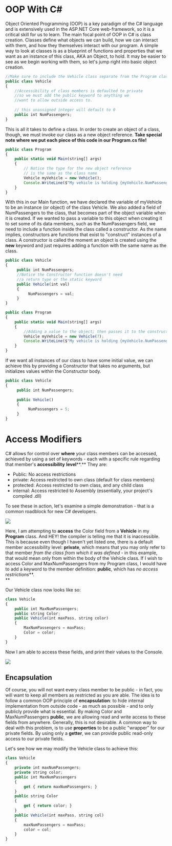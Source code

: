 # OOP With C#

Object Oriented Programming (OOP) is a key paradigm of the C# language and is extensively used in the ASP.NET Core web-framework, so it is a critical skill for us to learn. The main focal point of OOP in C# is class creation. Classes define what objects we can build, how we can interact with them, and how they themselves interact with our program. A simple way to look at classes is as a blueprint of functions and properties that we want as an instance of this class, AKA an Object, to hold. It may be easier to see as we begin working with them, so let's jump right into basic object creation.

```javascript 
//Make sure to include the Vehicle class separate from the Program class
public class Vehicle
{
    //Accessibility of class members is defaulted to private
    //so we must add the public keyword to anything we
    //want to allow outside access to.
    
    // this unassigned integer will default to 0
    public int NumPassengers;
}
```
This is all it takes to define a class. In order to create an object of a class, though, we must invoke our class as a new object reference. **Take special note where we put each piece of this code in our Program.cs file!**
```javascript
public class Program
{
    public static void Main(string[] args)
    {
        // Notice the type for the new object reference
        // is the same as the class name
        Vehicle myVehicle = new Vehicle();
        Console.WriteLine($"My vehicle is holding {myVehicle.NumPassengers} people");
    }
}
```
With this in our Main function, we have declared the variable of myVehicle to be an instance (or object) of the class Vehicle. We also added a field of NumPassengers to the class, that becomes part of the object variable when it is created. If we wanted to pass a variable to this object when creating it to set some of its data members, such as the NumPassengers field, we need to include a function inside the class called a constructor. As the name implies, constructors are functions that exist to "construct" instances of a class. A constructor is called the moment an object is created using the **new** keyword and just requires adding a function with the same name as the class.
```javascript
public class Vehicle
{
     public int NumPassengers;
     //Notice the Constructor function doesn't need
     //a return type or the static keyword
     public Vehicle(int val)
     {
          NumPassengers = val;
     }
}
```
```javascript
public class Program
{
    public static void Main(string[] args)
    {
        //Adding a value to the object; then passes it to the constructor
        Vehicle myVehicle = new Vehicle(7);
        Console.WriteLine($"My vehicle is holding {myVehicle.NumPassengers} people");
    }
}
```
If we want all instances of our class to have some initial value, we can achieve this by providing a Constructor that takes no arguments, but initializes values within the Constructor body.
```javascript
public class Vehicle
{
     public int NumPassengers;
    
     public Vehicle()
     {
          NumPassengers = 5;
     }
}
```
# Access Modifiers

C# allows for control over **where** your class members can be accessed, achieved by using a set of keywords - each with a specific rule regarding that member's **accessibility**  **level****.** They are:

 - Public: No access restrictions 
 - private: Access restricted to own class (default for class members)
 - protected: Access restricted to own class, and any child class
 - internal: Access restricted to Assembly (essentially, your project's compiled .dll)

To see these in action, let's examine a simple demonstration - that is a common roadblock for new C# developers. 

![](https://s3.amazonaws.com/General_V88/boomyeah2015/codingdojo/curriculum/content/chapter/private-access.png)

Here, I am attempting to  **access**  the Color field from a  **Vehicle**  in my  **Program**  class. And HEY! the compiler is telling me that it is inaccessible. This is because even though I haven't yet listed one, there is a default member accessibility level:  **private**, which means that you may only refer to that member  _from the class from which it was defined_ - in this example, that would mean only from within the body of the Vehicle class. If I wish to access Color and MaxNumPassengers from my Program class, I would have to add a keyword to the member definition:  **public**, which has  _no access restrictions_**.  
**

Our Vehicle class now looks like so:

```javascript 
class Vehicle
{
    public int MaxNumPassengers;
    public string Color;
    public Vehicle(int maxPass, string color)
    {
        MaxNumPassengers = maxPass;
        Color = color;
    }
}
```
Now I am able to access these fields, and print their values to the Console.

![](https://s3.amazonaws.com/General_V88/boomyeah2015/codingdojo/curriculum/content/chapter/public-access.png)

## Encapsulation

Of course, you will not want every class member to be public - in fact, you will want to keep all members as restricted as you are able. The idea is to follow a common OOP principle of  **encapsulation**: to hide internal implementation from outside code - as much as possible - and to only publicly provide what is essential. By making Color and MaxNumPassengers  **public**, we are allowing read and write access to these fields from anywhere. Generally, this is not desirable. A common way to deal with this problem, is to use  **properties**  to be a public "wrapper" for our private fields. By using only a  **getter**, we can provide public read-only access to our private fields.

Let's see how we may modify the Vehicle class to achieve this:
```javascript
class Vehicle
{
    private int maxNumPassengers;
    private string color;
    public int MaxNumPassengers
    {
        get { return maxNumPassengers; }
    }
    public string Color
    {
        get { return color; }
    }
    public Vehicle(int maxPass, string col)
    {
        maxNumPassengers = maxPass;
        color = col;
    }
}
```
<!--stackedit_data:
eyJoaXN0b3J5IjpbMTE4OTkxMjYxNCwtMTMzNzY0NjgxLC0xNj
gyOTI3Njg5XX0=
-->